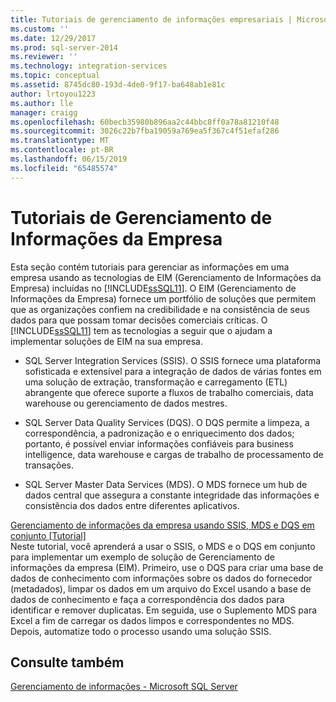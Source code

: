 ```yaml
---
title: Tutoriais de gerenciamento de informações empresariais | Microsoft Docs
ms.custom: ''
ms.date: 12/29/2017
ms.prod: sql-server-2014
ms.reviewer: ''
ms.technology: integration-services
ms.topic: conceptual
ms.assetid: 8745dc80-193d-4de0-9f17-ba648ab1e81c
author: lrtoyou1223
ms.author: lle
manager: craigg
ms.openlocfilehash: 60becb35980b896aa2c44bbc8ff0a78a81210f48
ms.sourcegitcommit: 3026c22b7fba19059a769ea5f367c4f51efaf286
ms.translationtype: MT
ms.contentlocale: pt-BR
ms.lasthandoff: 06/15/2019
ms.locfileid: "65485574"
---
```

# <a name="enterprise-information-management-tutorials"></a>Tutoriais de Gerenciamento de Informações da Empresa
  Esta seção contém tutoriais para gerenciar as informações em uma empresa usando as tecnologias de EIM (Gerenciamento de Informações da Empresa) incluídas no [!INCLUDE[ssSQL11](../includes/sssql11-md.md)]. O EIM (Gerenciamento de Informações da Empresa) fornece um portfólio de soluções que permitem que as organizações confiem na credibilidade e na consistência de seus dados para que possam tomar decisões comerciais críticas. O [!INCLUDE[ssSQL11](../includes/sssql11-md.md)] tem as tecnologias a seguir que o ajudam a implementar soluções de EIM na sua empresa.  
  
-   SQL Server Integration Services (SSIS). O SSIS fornece uma plataforma sofisticada e extensível para a integração de dados de várias fontes em uma solução de extração, transformação e carregamento (ETL) abrangente que oferece suporte a fluxos de trabalho comerciais, data warehouse ou gerenciamento de dados mestres.  
  
-   SQL Server Data Quality Services (DQS). O DQS permite a limpeza, a correspondência, a padronização e o enriquecimento dos dados; portanto, é possível enviar informações confiáveis para business intelligence, data warehouse e cargas de trabalho de processamento de transações.  
  
-   SQL Server Master Data Services (MDS). O MDS fornece um hub de dados central que assegura a constante integridade das informações e consistência dos dados entre diferentes aplicativos.  
  
 [Gerenciamento de informações da empresa usando SSIS, MDS e DQS em conjunto &#91;Tutorial&#93;](../../2014/tutorials/enterprise-information-management-using-ssis-mds-and-dqs-together-[tutorial].md)  
 Neste tutorial, você aprenderá a usar o SSIS, o MDS e o DQS em conjunto para implementar um exemplo de solução de Gerenciamento de informações da empresa (EIM). Primeiro, use o DQS para criar uma base de dados de conhecimento com informações sobre os dados do fornecedor (metadados), limpar os dados em um arquivo do Excel usando a base de dados de conhecimento e faça a correspondência dos dados para identificar e remover duplicatas. Em seguida, use o Suplemento MDS para Excel a fim de carregar os dados limpos e correspondentes no MDS. Depois, automatize todo o processo usando uma solução SSIS.  
  
## <a name="see-also"></a>Consulte também  
 [Gerenciamento de informações - Microsoft SQL Server](https://go.microsoft.com/fwlink/?LinkId=270871)  
  
  
